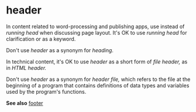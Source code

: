 # header

In content related to word-processing and publishing apps, use instead of *running head* when discussing page layout. It's OK to use *running head* for clarification or as a keyword.

Don't use *header* as a synonym for *heading*.

In technical content, it's OK to use *header* as a short form of *file header,* as in *HTML header.* 

Don't use *header* as a synonym for *header file,*
which refers to the file at the beginning of a program that
contains definitions of data types and variables used by the
program's functions.

**See also** [footer](../f/footer.md)
